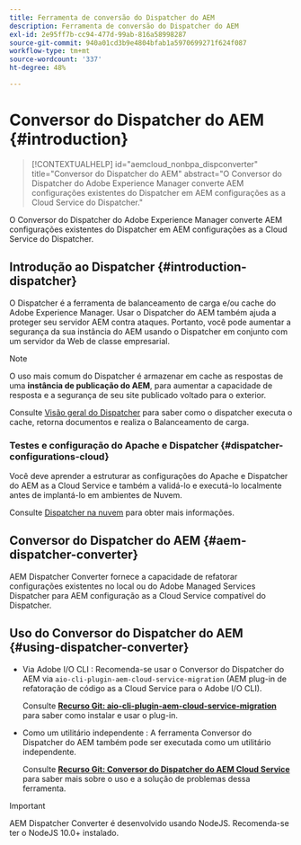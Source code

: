 ```yaml
---
title: Ferramenta de conversão do Dispatcher do AEM
description: Ferramenta de conversão do Dispatcher do AEM
exl-id: 2e95ff7b-cc94-477d-99ab-816a58998287
source-git-commit: 940a01cd3b9e4804bfab1a5970699271f624f087
workflow-type: tm+mt
source-wordcount: '337'
ht-degree: 48%

---
```


# Conversor do Dispatcher do AEM {#introduction}

>[!CONTEXTUALHELP]
>id="aemcloud_nonbpa_dispconverter"
>title="Conversor do Dispatcher do AEM"
>abstract="O Conversor do Dispatcher do Adobe Experience Manager converte AEM configurações existentes do Dispatcher em AEM configurações as a Cloud Service do Dispatcher."

O Conversor do Dispatcher do Adobe Experience Manager converte AEM configurações existentes do Dispatcher em AEM configurações as a Cloud Service do Dispatcher.

## Introdução ao Dispatcher {#introduction-dispatcher}

O Dispatcher é a ferramenta de balanceamento de carga e/ou cache do Adobe Experience Manager. Usar o Dispatcher do AEM também ajuda a proteger seu servidor AEM contra ataques. Portanto, você pode aumentar a segurança da sua instância do AEM usando o Dispatcher em conjunto com um servidor da Web de classe empresarial.

>[!NOTE]
>O uso mais comum do Dispatcher é armazenar em cache as respostas de uma **instância de publicação do AEM**, para aumentar a capacidade de resposta e a segurança de seu site publicado voltado para o exterior.

Consulte [Visão geral do Dispatcher](https://experienceleague.adobe.com/docs/experience-manager-dispatcher/using/dispatcher.html?lang=pt-BR) para saber como o dispatcher executa o cache, retorna documentos e realiza o Balanceamento de carga.

### Testes e configuração do Apache e Dispatcher {#dispatcher-configurations-cloud}

Você deve aprender a estruturar as configurações do Apache e Dispatcher do AEM as a Cloud Service e também a validá-lo e executá-lo localmente antes de implantá-lo em ambientes de Nuvem.

Consulte [Dispatcher na nuvem](https://experienceleague.adobe.com/docs/experience-manager-cloud-service/implementing/content-delivery/disp-overview.html) para obter mais informações.

## Conversor do Dispatcher do AEM {#aem-dispatcher-converter}

AEM Dispatcher Converter fornece a capacidade de refatorar configurações existentes no local ou do Adobe Managed Services Dispatcher para AEM configuração as a Cloud Service compatível do Dispatcher.

## Uso do Conversor do Dispatcher do AEM {#using-dispatcher-converter}

* Via Adobe I/O CLI : Recomenda-se usar o Conversor do Dispatcher do AEM via `aio-cli-plugin-aem-cloud-service-migration` (AEM plug-in de refatoração de código as a Cloud Service para o Adobe I/O CLI).

   Consulte **[Recurso Git: aio-cli-plugin-aem-cloud-service-migration](https://github.com/adobe/aio-cli-plugin-aem-cloud-service-migration#introduction)** para saber como instalar e usar o plug-in.

* Como um utilitário independente : A ferramenta Conversor do Dispatcher do AEM também pode ser executada como um utilitário independente.

   Consulte **[Recurso Git: Conversor do Dispatcher do AEM Cloud Service](https://github.com/adobe/aem-cloud-service-source-migration/tree/master/packages/dispatcher-converter)** para saber mais sobre o uso e a solução de problemas dessa ferramenta.

>[!IMPORTANT]
>AEM Dispatcher Converter é desenvolvido usando NodeJS. Recomenda-se ter o NodeJS 10.0+ instalado.
